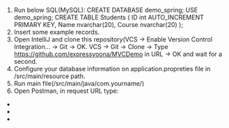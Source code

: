 1. Run below SQL(MySQL):
CREATE DATABASE demo_spring;
USE demo_spring;
CREATE TABLE Students (
  ID int AUTO_INCREMENT PRIMARY KEY,
  Name nvarchar(20),
  Course nvarchar(20)
);
2. Insert some example records.
3. Open IntelliJ and clone this repository(VCS -> Enable Version Control Integration... -> Git -> OK. VCS -> Git -> Clone -> Type https://github.com/expressyoona/MVCDemo in URL -> OK and wait for a second.
4. Configure your database information on application.propreties file in /src/main/resource path.
5. Run main file(/src/main/java/com.yourname/)
6. Open Postman, in request URL type:
-
-
-
